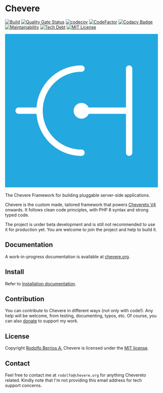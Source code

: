 # Chevere

[![Build](https://img.shields.io/github/workflow/status/chevere/chevere/CI/master?style=flat-square)](https://github.com/chevere/chevere/actions)
[![Quality Gate Status](https://img.shields.io/sonar/alert_status/chevere_chevere?server=https%3A%2F%2Fsonarcloud.io&style=flat-square
)](https://sonarcloud.io/dashboard?id=chevere_chevere)
[![codecov](https://img.shields.io/codecov/c/github/chevere/chevere?style=flat-square)](https://codecov.io/gh/chevere/chevere)
[![CodeFactor](https://img.shields.io/codefactor/grade/github/chevere/chevere?label=code%20grade&style=flat-square)](https://www.codefactor.io/repository/github/chevere/chevere)
[![Codacy Badge](https://img.shields.io/codacy/grade/b956754f8ff04aaa9ca24a6e4cc21661?style=flat-square)](https://www.codacy.com/gh/chevere/chevere?utm_source=github.com&utm_medium=referral&utm_content=chevere/chevere&utm_campaign=Badge_Grade)
[![Maintainability](https://img.shields.io/codeclimate/maintainability/chevere/chevere?style=flat-square)](https://codeclimate.com/github/chevere/chevere)
[![Tech Debt](https://img.shields.io/codeclimate/tech-debt/chevere/chevere?style=flat-square)](https://codeclimate.com/github/chevere/chevere)
[![MIT License](https://img.shields.io/github/license/chevere/chevere?style=flat-square)](LICENSE)

![Chevere](LOGO.svg)

The Chevere Framework for building pluggable server-side applications.

Chevere is the custom made, tailored framework that powers [Chevereto V4](https://github.com/chevereto/chevereto) onwards. It follows clean code principles, with PHP 8 syntax and strong typed code.

The project is under beta development and is still not recommended to use it for production yet. You are welcome to join the project and help to build it.

## Documentation

A work-in-progress documentation is available at [chevere.org](https://chevere.org/).

## Install

Refer to [Installation documentation](https://chevere.org/get-started/installation.html).

## Contribution

You can contribute to Chevere in different ways (not only with code!). Any help will be welcome, from testing, documenting, typos, etc. Of course, you can also [donate](https://paypal.me/RodolfoBerrios) to support my work.

## License

Copyright [Rodolfo Berrios A.](https://rodolfoberrios.com/) Chevere is licensed under the [MIT license](LICENSE).

## Contact

Feel free to contact me at `rodolfo@chevere.org` for anything Chevereto related. Kindly note that I'm not providing this email address for tech support concerns.
